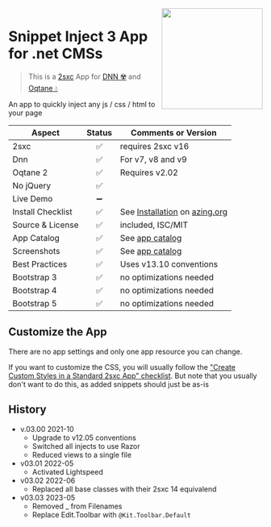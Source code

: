 <image src="app-icon.png" align="right" width="200px">

# Snippet Inject 3 App for .net CMSs

> This is a [2sxc](https://2sxc.org) App for [DNN ☢️](https://www.dnnsoftware.com/) and [Oqtane 💧](https://www.oqtane.org/)

An app to quickly inject any js / css / html to your page

| Aspect              | Status | Comments or Version |
| ------------------- | :----: | ------------------- |
| 2sxc                | ✅    | requires 2sxc v16
| Dnn                 | ✅    | For v7, v8 and v9
| Oqtane 2            | ✅    | Requires v2.02
| No jQuery           | ✅    | 
| Live Demo           | ➖    |
| Install Checklist   | ✅    | See [Installation](https://azing.org/2sxc/r/fT9O-8LH) on [azing.org](https://azing.org/2sxc)
| Source & License    | ✅    | included, ISC/MIT
| App Catalog         | ✅    | See [app catalog](https://2sxc.org/en/apps/app/snippet-inject-v3-hybrid-for-dnn-and-oqtane)
| Screenshots         | ✅    | See [app catalog](https://2sxc.org/en/apps/app/snippet-inject-v3-hybrid-for-dnn-and-oqtane)
| Best Practices      | ✅    | Uses v13.10 conventions
| Bootstrap 3         | ✅    | no optimizations needed
| Bootstrap 4         | ✅    | no optimizations needed
| Bootstrap 5         | ✅    | no optimizations needed

## Customize the App

There are no app settings and only one app resource you can change.

If you want to customize the CSS, you will usually follow the ["Create Custom Styles in a Standard 2sxc App" checklist](https://azing.org/2sxc/r/gg_aB9FD).
But note that you usually don't want to do this, as added snippets should just be as-is

## History

* v.03.00 2021-10
  * Upgrade to v12.05 conventions
  * Switched all injects to use Razor
  * Reduced views to a single file
* v03.01 2022-05
  * Activated Lightspeed
* v03.02 2022-06
  * Replaced all base classes with their 2sxc 14 equivalend 
* v03.03 2023-05
  * Removed _ from Filenames
  * Replace Edit.Toolbar with `@Kit.Toolbar.Default`